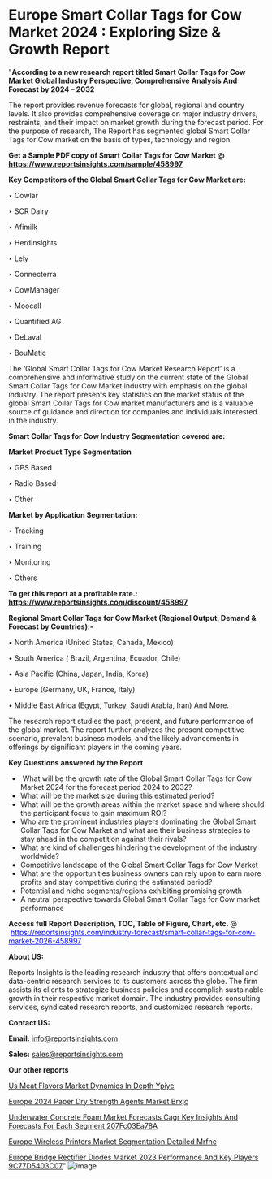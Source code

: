 # Europe Smart Collar Tags for Cow Market 2024 : Exploring Size & Growth Report
 
"<strong>According to a new research report titled Smart Collar Tags for Cow Market Global Industry Perspective, Comprehensive Analysis And Forecast by 2024 – 2032</strong>

The report provides revenue forecasts for global, regional and country levels. It also provides comprehensive coverage on major industry drivers, restraints, and their impact on market growth during the forecast period. For the purpose of research, The Report has segmented global Smart Collar Tags for Cow market on the basis of types, technology and region

<strong>Get a Sample PDF copy of Smart Collar Tags for Cow Market </strong><strong>@<a href=https://www.reportsinsights.com/sample/458997 style=color:#0000ff;> https://www.reportsinsights.com/sample/458997</a></strong></font>

<strong>Key Competitors of the Global Smart Collar Tags for Cow Market are:</strong>

‣ Cowlar

‣ SCR Dairy

‣ Afimilk

‣ HerdInsights

‣ Lely

‣ Connecterra

‣ CowManager

‣ Moocall

‣ Quantified AG

‣ DeLaval

‣ BouMatic

The ‘Global Smart Collar Tags for Cow Market Research Report’ is a comprehensive and informative study on the current state of the Global Smart Collar Tags for Cow Market industry with emphasis on the global industry. The report presents key statistics on the market status of the global Smart Collar Tags for Cow market manufacturers and is a valuable source of guidance and direction for companies and individuals interested in the industry.

<strong>Smart Collar Tags for Cow Industry Segmentation covered are:</strong>

<strong>Market Product Type Segmentation</strong>

‣ GPS Based

‣ Radio Based

‣ Other

<strong>Market by Application Segmentation:</strong>

‣ Tracking

‣ Training

‣ Monitoring

‣ Others

<strong>To get this report at a profitable rate.: <a href=https://www.reportsinsights.com/discount/458997 style=color:#0000ff;>https://www.reportsinsights.com/discount/458997</a></strong></font>

<strong>Regional Smart Collar Tags for Cow Market (Regional Output, Demand &amp; Forecast by Countries):-</strong>

• North America (United States, Canada, Mexico)

• South America ( Brazil, Argentina, Ecuador, Chile)

• Asia Pacific (China, Japan, India, Korea)

• Europe (Germany, UK, France, Italy)

• Middle East Africa (Egypt, Turkey, Saudi Arabia, Iran) And More.

The research report studies the past, present, and future performance of the global market. The report further analyzes the present competitive scenario, prevalent business models, and the likely advancements in offerings by significant players in the coming years.

<strong>Key Questions answered by the Report</strong>
<ul>
  <li> What will be the growth rate of the Global Smart Collar Tags for Cow Market 2024 for the forecast period 2024 to 2032?</li>
  <li>What will be the market size during this estimated period?</li>
  <li>What will be the growth areas within the market space and where should the participant focus to gain maximum ROI?</li>
  <li>Who are the prominent industries players dominating the Global Smart Collar Tags for Cow Market and what are their business strategies to stay ahead in the competition against their rivals?</li>
  <li>What are kind of challenges hindering the development of the industry worldwide?</li>
  <li>Competitive landscape of the Global Smart Collar Tags for Cow Market</li>
  <li>What are the opportunities business owners can rely upon to earn more profits and stay competitive during the estimated period?</li>
  <li>Potential and niche segments/regions exhibiting promising growth</li>
  <li>A neutral perspective towards Global Smart Collar Tags for Cow market performance</li>
</ul>
<strong>Access full Report Description, TOC, Table of Figure, Chart, etc. </strong>@  <a href=https://reportsinsights.com/industry-forecast/smart-collar-tags-for-cow-market-2026-458997 style=color:#0000ff;>https://reportsinsights.com/industry-forecast/smart-collar-tags-for-cow-market-2026-458997</a></font>

<strong><strong>About US</strong>:</strong>

Reports Insights is the leading research industry that offers contextual and data-centric research services to its customers across the globe. The firm assists its clients to strategize business policies and accomplish sustainable growth in their respective market domain. The industry provides consulting services, syndicated research reports, and customized research reports.

<strong>Contact US:</strong>

<p class=""""><b>Email:</b> <a href=mailto:info@reportsinsights.com>info@reportsinsights.com</a></p>
<p class=""""><b>Sales:</b> <a href=mailto:sales@reportsinsights.com>sales@reportsinsights.com</a></p>

<strong>Our other reports</strong>

<a href=https://www.linkedin.com/pulse/us-meat-flavors-market-dynamics-in-depth-ypiyc/>Us Meat Flavors Market Dynamics In Depth Ypiyc</a>

<a href=https://www.linkedin.com/pulse/europe-2024-paper-dry-strength-agents-market-brxjc/>Europe 2024 Paper Dry Strength Agents Market Brxjc</a>

<a href=https://medium.com/@jadhaosuchit578/underwater-concrete-foam-market-forecasts-cagr-key-insights-and-forecasts-for-each-segment-207fc03ea78a>Underwater Concrete Foam Market Forecasts Cagr Key Insights And Forecasts For Each Segment 207Fc03Ea78A</a>

<a href=https://www.linkedin.com/pulse/europe-wireless-printers-market-segmentation-detailed-mrfnc/>Europe Wireless Printers Market Segmentation Detailed Mrfnc</a>

<a href=https://medium.com/@g65914336/europe-bridge-rectifier-diodes-market-2023-performance-and-key-players-9c77d5403c07>Europe Bridge Rectifier Diodes Market 2023 Performance And Key Players 9C77D5403C07</a>"
![image](https://github.com/daminid12/RImarketresearch/assets/158430485/d1d92a6a-8eb5-472d-adee-85d9c6e446f7)

